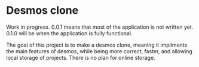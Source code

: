 # Desmos clone

Work in progress. 0.0.1 means that most of the application is not written yet. 0.1.0 will be when the application is fully functional.

The goal of this project is to make a desmos clone, meaning it impliments the main features of desmos, while being more correct, faster, and allowing local storage of projects. There is no plan for online storage.